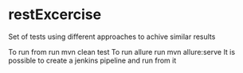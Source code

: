 # restExcercise
Set of tests using different approaches to achive similar results

To run from run mvn clean test
To run allure run mvn allure:serve
It is possible to create a jenkins pipeline and run from it

